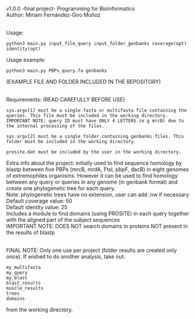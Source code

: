 
v1.0.0 -final project- Programming for Bioinformatics <br> 
Author: Miriam Fernández-Giro Muñoz <br><br>

Usage: 

	python3 main.py input_file_query input_folder_genbanks coverage(opt) identity(opt) 

Usage example: 
	
	python3 main.py PBPs_query.fa genbanks
	
(EXAMPLE FILE AND FOLDER INCLUDED IN THE REPOSITORY) <br><br>

Requirements: (READ CAREFULLY BEFORE USE) 

	sys.argv[1] must be a single fasta or multifasta file containing the queries. This file must be included in the working directory.
	IMPORTANT NOTE: query ID must have ONLY 4 LETTERS (e.g mrcB) due to the internal processing of the files.

	sys.argv[2] must be a single folder containing genbanks files. This folder must be included in the working directory.
	
	prosite.dat must be included by the user in the working directory.


Extra info about the project: initially used to find sequence homology by blastp between five PBPs (mrcB, mrdA, FtsI, pbpF, dacB) in eight genomes of extremophiles organisms. However it can be used to find homology between any query or queries in any genome (in genbank format) and create one phylogenetic tree for each query. <br>
Note: phylogenetic trees have no extension, user can add .nw if necessary <br> 
Default coverage value: 50 <br>
Default identity value: 25 <br>
Includes a module to find domains (using PROSITE) in each query together with the aligned part of the subject sequences <br>
IMPORTANT NOTE: DOES NOT search domains in proteins NOT present in the results of blastp <br> <br>

FINAL NOTE: Only one use per project (folder results are created only once). If wished to do another analysis, take out:
	
	my_multifasta
	my_query
	my_blast
	blast_results
	muscle_results
	trees
	domains
	
from the working directory.


